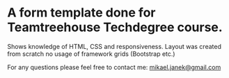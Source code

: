 # A form template done for Teamtreehouse Techdegree course.

Shows knowledge of HTML, CSS and responsiveness.
Layout was created from scratch no usage of framework grids (Bootstrap etc.)


For any questions please feel free to contact me:
mikael.janek@gmail.com
